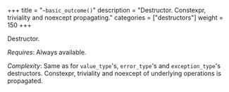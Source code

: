 +++
title = "`~basic_outcome()`"
description = "Destructor. Constexpr, triviality and noexcept propagating."
categories = ["destructors"]
weight = 150
+++

Destructor.

*Requires*: Always available.

*Complexity*: Same as for `value_type`'s, `error_type`'s and `exception_type`'s destructors. Constexpr, triviality and noexcept of underlying operations is propagated.
